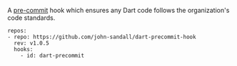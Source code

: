 A [pre-commit](http://pre-commit.com/) hook which ensures any Dart code follows the organization's code standards.

```
repos:
- repo: https://github.com/john-sandall/dart-precommit-hook
  rev: v1.0.5
  hooks:
    - id: dart-precommit
```

